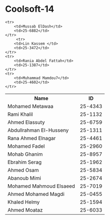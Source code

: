 Coolsoft-14
===========

<table>
	<tr>
		<th>Name</th>
		<th>ID</th>
	</tr>
	<tr>
		<td>Mohamed Metawaa</td> 
		<td>25-4343</td>
	</tr>
	<tr>
		<td>Rami Khalil </td>
		<td>25-1132</td>
	</tr>
	<tr>
		<td>Ahmed Elassuty </td>
		<td>25-6759</td>
	</tr>
	<tr>
		<td>Abdullrahman El-Husseny </td>
		<td>25-1311</td>
	</tr>
	<tr>
		<td>Rana Ahmed Elnagar </td>
		<td>25-4461</td>
	</tr>
	<tr>
		<td>Mohamed Fadel </td>
		<td>25-2960</td>
	</tr>
	<tr>
		<td>Mohab Ghanim </td>
		<td>25-8957</td>
	</tr>
	<tr>
		<td>Ebrahim Serag </td>
		<td>25-1962</td>
	</tr>
	<tr>
		<td>Ahmed Osam </td>
		<td>25-5834</td>
	</tr>
	<tr>
		<td>Abanoub Mimi </td>
		<td>25-2674</td>
	</tr>
	<tr>
		<td>Mohamed Mahmoud Elsaeed </td>
		<td>25-7019</td>
	</tr>
	<tr>
		<td>Ahmed Mohamed Magdi</td> 
		<td>25-0455</td>
	</tr>
	<tr>
		<td>Khaled Helmy</td>
		<td>25-1594</td>
	</tr>
	<tr>
		<td>Ahmed Moataz</td>
		<td>25-6033</td>
	</tr>

	<tr>
		<td>Mussab ElDash</td>
		<td>25-6882</td>
	</tr>
         <tr>
		<td>Lin Kassem </td>
		<td>25-3472</td>
	</tr>
	<tr>
		<td>Rania Abdel Fattah</td>
		<td>25-1387</td>
	</tr>
	<tr>
		<td>Muhammad Mamdou7</td>
		<td>25-4602</td>
	</tr>
</table>

